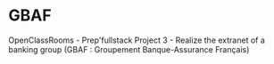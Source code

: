 # GBAF
OpenClassRooms - Prep'fullstack Project 3 - Realize the extranet of a banking group (GBAF : Groupement Banque-Assurance Français)
